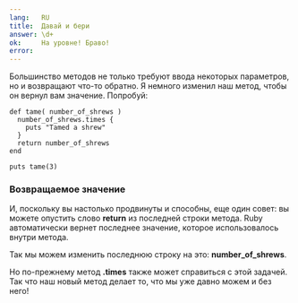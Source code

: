```yaml
---
lang:   RU
title:  Давай и бери
answer: \d+
ok:     На уровне! Браво!
error:
---
```


Большинство методов не только требуют ввода некоторых параметров, но и возвращают что-то обратно.
Я немного изменил наш метод, чтобы он вернул вам значение. Попробуй:

    def tame( number_of_shrews )
      number_of_shrews.times {
        puts "Tamed a shrew"
      }
      return number_of_shrews
    end

    puts tame(3)

### Возвращаемое значение
И, поскольку вы настолько продвинуты и способны, еще один совет:
вы можете опустить слово __return__ из последней строки метода.
Ruby автоматически вернет последнее значение, которое использовалось внутри метода.

Так мы можем изменить последнюю строку на это: __number\_of\_shrews__.

Но по-прежнему метод __.times__ также может справиться с этой задачей.
Так что наш новый метод делает то, что мы уже давно можем и без него!
